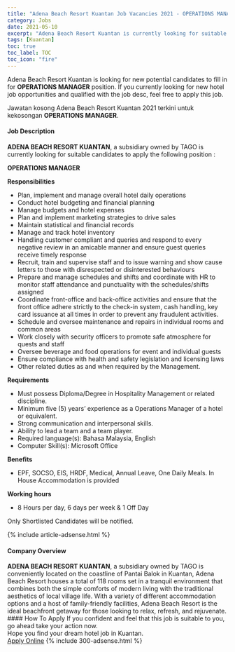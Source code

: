 ```yaml
---
title: "Adena Beach Resort Kuantan Job Vacancies 2021 - OPERATIONS MANAGER" 
category: Jobs 
date: 2021-05-10 
excerpt: "Adena Beach Resort Kuantan is currently looking for suitable person to fill in the OPERATIONS MANAGER which positioned at Kuantan" 
tags: [Kuantan] 
toc: true 
toc_label: TOC 
toc_icon: "fire" 
--- 
```


<p>Adena Beach Resort Kuantan is looking for new potential candidates to fill in for <b>OPERATIONS MANAGER</b> position. If you currently looking for new hotel job opportunities and qualified with the job desc, feel free to apply this job.
</p>Jawatan kosong Adena Beach Resort Kuantan 2021 terkini untuk kekosongan <b>OPERATIONS MANAGER</b>. 
<div><div><h4>Job Description</h4></div><div><div><span><div><p><strong>ADENA BEACH RESORT KUANTAN</strong>, a subsidiary owned by TAGO is currently looking for suitable candidates to apply the following position :</p><p><strong>OPERATIONS MANAGER</strong></p><p><strong>Responsibilities</strong></p><ul><li>Plan, implement and manage overall hotel daily operations</li><li>Conduct hotel budgeting and financial planning</li><li>Manage&#160;budgets and hotel expenses</li><li>Plan and implement marketing strategies to drive sales</li><li>Maintain statistical and financial records</li><li>Manage and track hotel inventory</li><li>Handling customer compliant and queries and respond to every negative review in an amicable manner and ensure guest queries receive timely response</li><li>Recruit, train and supervise staff and to issue warning and show cause letters to those with disrespected or disinterested behaviours</li><li>Prepare&#160;and manage schedules and shifts and coordinate with HR to monitor staff attendance and punctuality with the schedules/shifts assigned</li><li>Coordinate front-office and back-office activities and ensure that the front office adhere strictly to the check-in system, cash handling, key card issuance at all times in order to prevent any fraudulent activities.</li><li>Schedule and oversee maintenance and repairs in individual rooms and common areas</li><li>Work closely with security officers to promote safe atmosphere for quests and staff</li><li>Oversee beverage and food operations for event and individual guests</li><li>Ensure compliance with health and safety legislation and licensing laws</li><li>Other related duties as and when required by the Management.</li></ul><p><strong>Requirements</strong></p><ul><li>Must possess Diploma/Degree in Hospitality Management or related discipline.</li><li>Minimum five (5) years&#8217; experience as a Operations Manager of a hotel or equivalent.</li><li>Strong communication and interpersonal skills.</li><li>Ability to lead a team and a team player.</li><li>Required language(s): Bahasa Malaysia, English</li><li>Computer Skill(s): Microsoft Office</li></ul><p><strong>Benefits&#160;</strong></p><ul><li>EPF, SOCSO, EIS, HRDF, Medical, Annual Leave, One Daily Meals. In House Accommodation is provided</li></ul><p><strong>Working hours</strong></p><ul><li>8 Hours per day, 6 days per week &amp; 1 Off Day</li></ul><p>Only Shortlisted Candidates will be notified.</p></div></span></div></div></div> 
{% include article-adsense.html %} 
<div><div><h4>Company Overview</h4></div><div><div><span><div><div>
<div>
<div><strong>ADENA BEACH RESORT KUANTAN</strong>,&#160;a subsidiary owned by TAGO is conveniently located on the coastline of Pantai Balok in Kuantan, Adena Beach Resort houses a total of 118 rooms set in a tranquil environment that combines both the simple comforts of modern living with the traditional aesthetics of local village life. With a variety of different accommodation options and a host of family-friendly facilities, Adena Beach Resort is the ideal beachfront getaway for those looking to relax, refresh, and rejuvenate.</div>
</div>
</div></div></span></div></div></div> 
#### How To Apply 
If you confident and feel that this job is suitable to you, go ahead take your action now. <br/> 
Hope you find your dream hotel job in Kuantan. <br/> 
<a href="https://www.jobstreet.com.my/en/job/operations-manager-4549483?jobId=jobstreet-my-job-4549483" class="btn btn--info" target="_blank" rel="nofollow noopenner">Apply Online</a> 
{% include 300-adsense.html %} 